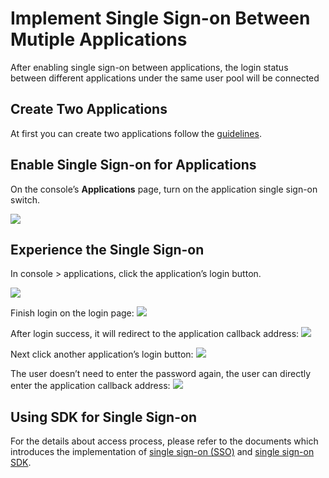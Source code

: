 # Implement Single Sign-on Between Mutiple Applications

<LastUpdated/>

After enabling single sign-on between applications, the login status between different applications under the same user pool will be connected

## Create Two Applications

At first you can create two applications follow the [guidelines](./create-app.md).

## Enable Single Sign-on for Applications

On the console’s **Applications** page, turn on the application single sign-on switch.

![](https://cdn.authing.cn/docs/20201216143359.png)

## Experience the Single Sign-on

In console > applications, click the application’s login button.

![](https://cdn.authing.cn/docs/20201216143536.png)

Finish login on the login page:
![](https://cdn.authing.cn/docs/20201216143744.png)

After login success, it will redirect to the application callback address:
![](https://cdn.authing.cn/docs/20201216143917.png)

Next click another application’s login button:
![](https://cdn.authing.cn/docs/20201216144049.png)

The user doesn’t need to enter the password again, the user can directly enter the application callback address:
![](https://cdn.authing.cn/docs/20201216144215.png)

## Using SDK for Single Sign-on

For the details about access process, please refer to the documents which introduces the implementation of [single sign-on (SSO)](/guides/authentication/sso/) and [single sign-on SDK](/reference/sdk-for-sso.md).